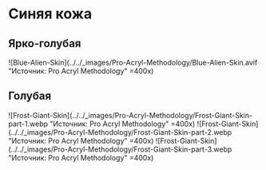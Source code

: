 # Синяя кожа

## Ярко-голубая

![Blue-Alien-Skin](../../_images/Pro-Acryl-Methodology/Blue-Alien-Skin.avif "Источник: Pro Acryl Methodology" =400x)

## Голубая

![Frost-Giant-Skin](../../_images/Pro-Acryl-Methodology/Frost-Giant-Skin-part-1.webp "Источник: Pro Acryl Methodology" =400x)
![Frost-Giant-Skin](../../_images/Pro-Acryl-Methodology/Frost-Giant-Skin-part-2.webp "Источник: Pro Acryl Methodology" =400x)
![Frost-Giant-Skin](../../_images/Pro-Acryl-Methodology/Frost-Giant-Skin-part-3.webp "Источник: Pro Acryl Methodology" =400x)